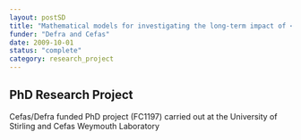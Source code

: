 ```yaml
---
layout: postSD
title: "Mathematical models for investigating the long-term impact of <i>Gyrodactylus salaris</i> infections on Atlantic salmon populations"
funder: "Defra and Cefas"
date: 2009-10-01
status: "complete"
category: research_project
---
```


## PhD Research Project

Cefas/Defra funded PhD project (FC1197) carried out at the University of Stirling and Cefas Weymouth Laboratory
